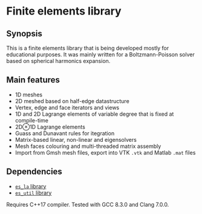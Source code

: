 # Finite elements library

## Synopsis

This is a finite elements library that is being developed mostly
for educational purposes. It was mainly written for a
Boltzmann-Poisson solver based on spherical harmonics expansion.

## Main features

* 1D meshes
* 2D meshed based on half-edge datastructure
* Vertex, edge and face iterators and views
* 1D and 2D Lagrange elements of variable degree that is fixed at compile-time
* 2D&otimes;1D Lagrange elements
* Guass and Dunavant rules for itegration
* Matrix-based linear, non-linear and eigensolvers
* Mesh faces colouring and multi-threaded matrix assembly
* Import from Gmsh mesh files, export into VTK `.vtk` and Matlab `.mat` files

## Dependencies

* [`es_la` library](https://github.com/eugnsp/es_la)
* [`es_util` library](https://github.com/eugnsp/es_util)

Requires C++17 compiler. Tested with GCC 8.3.0 and Clang 7.0.0.
